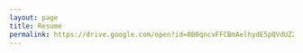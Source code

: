 ```yaml
---
layout: page
title: Resume
permalink: https://drive.google.com/open?id=0B0qncvFFCBmAelhydE5pQVdUZ2c
---
```



